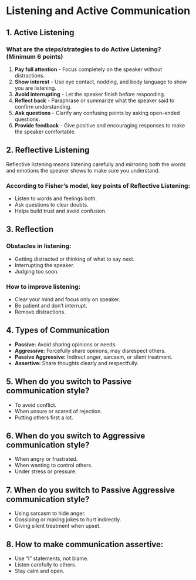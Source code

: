 # Listening and Active Communication

## 1. Active Listening
### What are the steps/strategies to do Active Listening? (Minimum 6 points)
1. **Pay full attention** - Focus completely on the speaker without distractions.  
2. **Show interest** - Use eye contact, nodding, and body language to show you are listening.  
3. **Avoid interrupting** - Let the speaker finish before responding.  
4. **Reflect back** - Paraphrase or summarize what the speaker said to confirm understanding.  
5. **Ask questions** - Clarify any confusing points by asking open-ended questions.  
6. **Provide feedback** - Give positive and encouraging responses to make the speaker comfortable.

## 2. Reflective Listening  
Reflective listening means listening carefully and mirroring both the words and emotions the speaker shows to make sure you understand.   

### According to Fisher’s model, key points of Reflective Listening:  
- Listen to words and feelings both.    
- Ask questions to clear doubts.
- Helps build trust and avoid confusion.  

## 3. Reflection  
### Obstacles in listening:  
- Getting distracted or thinking of what to say next.  
- Interrupting the speaker.  
- Judging too soon.    

### How to improve listening:  
- Clear your mind and focus only on speaker.  
- Be patient and don’t interrupt.     
- Remove distractions.  

## 4. Types of Communication  
- **Passive:** Avoid sharing opinions or needs.  
- **Aggressive:** Forcefully share opinions, may disrespect others.  
- **Passive Aggressive:** Indirect anger, sarcasm, or silent treatment.  
- **Assertive:** Share thoughts clearly and respectfully.  

## 5. When do you switch to Passive communication style?  
- To avoid conflict.  
- When unsure or scared of rejection.  
- Putting others first a lot.  

## 6. When do you switch to Aggressive communication style?  
- When angry or frustrated.  
- When wanting to control others.  
- Under stress or pressure.  

## 7. When do you switch to Passive Aggressive communication style?  
- Using sarcasm to hide anger.  
- Gossiping or making jokes to hurt indirectly.  
- Giving silent treatment when upset.  

## 8. How to make communication assertive:  
- Use “I” statements, not blame.  
- Listen carefully to others.  
- Stay calm and open.   
